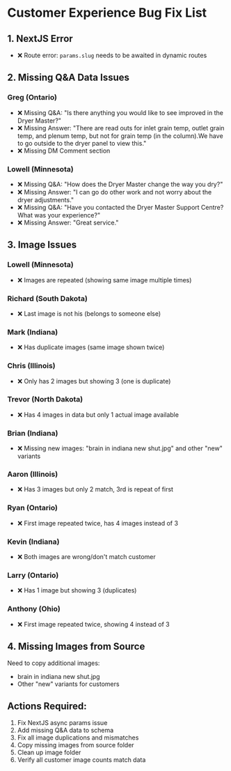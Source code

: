# Customer Experience Bug Fix List

## 1. NextJS Error
- ❌ Route error: `params.slug` needs to be awaited in dynamic routes

## 2. Missing Q&A Data Issues

### Greg (Ontario)
- ❌ Missing Q&A: "Is there anything you would like to see improved in the Dryer Master?"
- ❌ Missing Answer: "There are read outs for inlet grain temp, outlet grain temp, and plenum temp, but not for grain temp (in the column).We have to go outside to the dryer panel to view this."
- ❌ Missing DM Comment section

### Lowell (Minnesota)
- ❌ Missing Q&A: "How does the Dryer Master change the way you dry?"
- ❌ Missing Answer: "I can go do other work and not worry about the dryer adjustments."
- ❌ Missing Q&A: "Have you contacted the Dryer Master Support Centre? What was your experience?"
- ❌ Missing Answer: "Great service."

## 3. Image Issues

### Lowell (Minnesota)
- ❌ Images are repeated (showing same image multiple times)

### Richard (South Dakota) 
- ❌ Last image is not his (belongs to someone else)

### Mark (Indiana)
- ❌ Has duplicate images (same image shown twice)

### Chris (Illinois)
- ❌ Only has 2 images but showing 3 (one is duplicate)

### Trevor (North Dakota)
- ❌ Has 4 images in data but only 1 actual image available

### Brian (Indiana)
- ❌ Missing new images: "brain in indiana new shut.jpg" and other "new" variants

### Aaron (Illinois)
- ❌ Has 3 images but only 2 match, 3rd is repeat of first

### Ryan (Ontario)
- ❌ First image repeated twice, has 4 images instead of 3

### Kevin (Indiana)
- ❌ Both images are wrong/don't match customer

### Larry (Ontario)
- ❌ Has 1 image but showing 3 (duplicates)

### Anthony (Ohio)
- ❌ First image repeated twice, showing 4 instead of 3

## 4. Missing Images from Source
Need to copy additional images:
- brain in indiana new shut.jpg
- Other "new" variants for customers

## Actions Required:
1. Fix NextJS async params issue
2. Add missing Q&A data to schema
3. Fix all image duplications and mismatches
4. Copy missing images from source folder
5. Clean up image folder
6. Verify all customer image counts match data